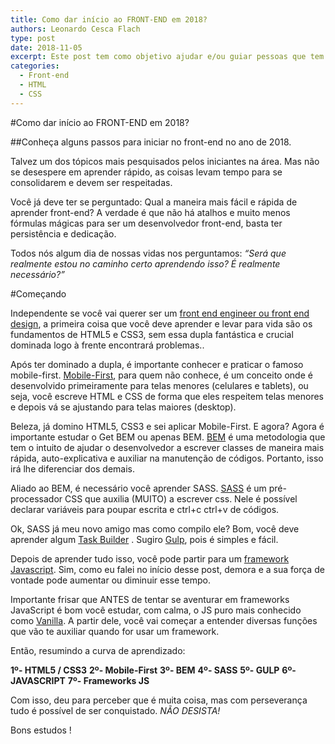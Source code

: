 ```yaml
---
title: Como dar início ao FRONT-END em 2018?
authors: Leonardo Cesca Flach
type: post
date: 2018-11-05
excerpt: Este post tem como objetivo ajudar e/ou guiar pessoas que tem interesse em descobrir um pouco mais sobre a área de front-end em 2018.
categories:
  - Front-end
  - HTML
  - CSS
---
```


#Como dar início ao FRONT-END em 2018?

##Conheça alguns passos para iniciar no front-end no ano de 2018.</h3>

Talvez um dos tópicos mais pesquisados pelos iniciantes na área. Mas não se desespere em aprender rápido, as coisas levam tempo para se consolidarem e devem ser respeitadas.

Você já deve ter se perguntado: Qual a maneira mais fácil e rápida de aprender front-end? A verdade é que não há atalhos e muito menos fórmulas mágicas para ser um desenvolvedor front-end, basta ter persistência e dedicação.

Todos nós algum dia de nossas vidas nos perguntamos: *“Será que realmente estou no caminho certo aprendendo isso? É realmente necessário?”*

#Começando

Independente se você vai querer ser um [front end engineer ou front end design](https://tableless.com.br/os-dois-tipos-de-front-end-design-e-o-engineer-parte-1-uma-breve-historia/), a primeira coisa que você deve aprender e levar para vida são os fundamentos de HTML5 e CSS3, sem essa dupla fantástica e crucial dominada logo à frente encontrará problemas..

Após ter dominado a dupla, é importante conhecer e praticar o famoso mobile-first. [Mobile-First](https://tableless.com.br/mobile-first-a-arte-de-pensar-com-foco/), para quem não conhece, é um conceito onde é desenvolvido primeiramente para telas menores (celulares e tablets), ou seja, você escreve HTML e CSS de forma que eles respeitem telas menores e depois vá se ajustando para telas maiores (desktop).

Beleza, já domino HTML5, CSS3 e sei aplicar Mobile-First. E agora? Agora é importante estudar o Get BEM ou apenas BEM. [BEM](http://getbem.com/introduction/) é uma metodologia que tem o intuito de ajudar o desenvolvedor a escrever classes de maneira mais rápida, auto-explicativa e auxiliar na manutenção de códigos. Portanto, isso irá lhe diferenciar dos demais.

Aliado ao BEM, é necessário você aprender SASS. [SASS](http://blog.caelum.com.br/css-menos-sofrido-com-sass/) é um pré-processador CSS que auxilia (MUITO) a escrever css. Nele é possível declarar variáveis para poupar escrita e ctrl+c ctrl+v de códigos.

Ok, SASS já meu novo amigo mas como compilo ele? Bom, você deve aprender algum [Task Builder](https://blog.codecasts.com.br/ecossistema-javascript-parte-03-task-runners-5acedba9f072) . Sugiro [Gulp](https://tableless.com.br/gulp-o-novo-automatizador/), pois é simples e fácil.

Depois de aprender tudo isso, você pode partir para um [framework Javascript](https://becode.com.br/frameworks-e-bibliotecas-javascript-que-voce-deveria-conhecer/). Sim, como eu falei no início desse post, demora e a sua força de vontade pode aumentar ou diminuir esse tempo.

Importante frisar que ANTES de tentar se aventurar em frameworks JavaScript é bom você estudar, com calma, o JS puro mais conhecido como [Vanilla](https://github.com/entrylvl/traducoes-de-artigos/blob/master/javascript/vale-a-pena-aprender-vanillajs--com-certeza.md). A partir dele, você vai começar a entender diversas funções que vão te auxiliar quando for usar um framework.

Então, resumindo a curva de aprendizado:

**1º- HTML5 / CSS3**
**2º- Mobile-First**
**3º- BEM**
**4º- SASS**
**5º- GULP**
**6º- JAVASCRIPT**
**7º- Frameworks JS**

Com isso, deu para perceber que é muita coisa, mas com perseverança tudo é possível de ser conquistado. *NÃO DESISTA!*

Bons estudos !
